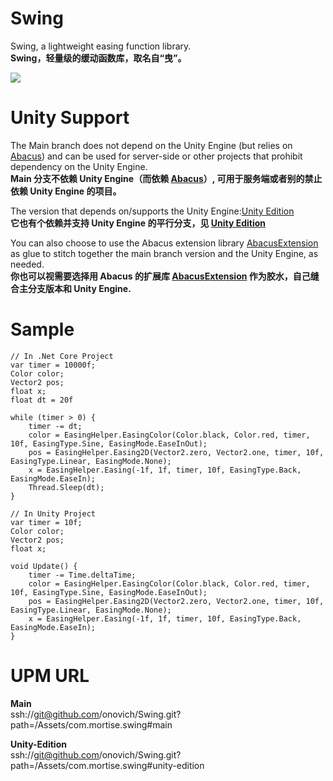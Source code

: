 # Swing
Swing, a lightweight easing function library. <br/>
**Swing，轻量级的缓动函数库，取名自“曳”。**

![](https://github.com/onovich/Swing/blob/main/Assets/com.mortise.swing/Sample/Art/spr_scr_shoot.png)

# Unity Support
The Main branch does not depend on the Unity Engine (but relies on [Abacus](https://github.com/onovich/Abacus)) and can be used for server-side or other projects that prohibit dependency on the Unity Engine.<br/>
**Main 分支不依赖 Unity Engine（而依赖 [Abacus](https://github.com/onovich/Abacus)）, 可用于服务端或者别的禁止依赖 Unity Engine 的项目。**

The version that depends on/supports the Unity Engine:[Unity Edition](https://github.com/onovich/Swing/tree/unity-edition)<br/>
**它也有个依赖并支持 Unity Engine 的平行分支，见 [Unity Edition](https://github.com/onovich/Swing/tree/unity-edition)**

You can also choose to use the Abacus extension library [AbacusExtension](https://github.com/onovich/AbacusExtension) as glue to stitch together the main branch version and the Unity Engine, as needed.<br/>
**你也可以视需要选择用 Abacus 的扩展库 [AbacusExtension](https://github.com/onovich/AbacusExtension) 作为胶水，自己缝合主分支版本和 Unity Engine.**

# Sample
```
// In .Net Core Project
var timer = 10000f;
Color color;
Vector2 pos;
float x;
float dt = 20f

while (timer > 0) {
    timer -= dt;
    color = EasingHelper.EasingColor(Color.black, Color.red, timer, 10f, EasingType.Sine, EasingMode.EaseInOut); 
    pos = EasingHelper.Easing2D(Vector2.zero, Vector2.one, timer, 10f, EasingType.Linear, EasingMode.None);
    x = EasingHelper.Easing(-1f, 1f, timer, 10f, EasingType.Back, EasingMode.EaseIn);
    Thread.Sleep(dt);
}
```

```
// In Unity Project
var timer = 10f;
Color color;
Vector2 pos;
float x;

void Update() {
    timer -= Time.deltaTime;
    color = EasingHelper.EasingColor(Color.black, Color.red, timer, 10f, EasingType.Sine, EasingMode.EaseInOut); 
    pos = EasingHelper.Easing2D(Vector2.zero, Vector2.one, timer, 10f, EasingType.Linear, EasingMode.None);
    x = EasingHelper.Easing(-1f, 1f, timer, 10f, EasingType.Back, EasingMode.EaseIn);
}
```

# UPM URL
**Main<br/>**
ssh://git@github.com/onovich/Swing.git?path=/Assets/com.mortise.swing#main

**Unity-Edition<br/>**
ssh://git@github.com/onovich/Swing.git?path=/Assets/com.mortise.swing#unity-edition
